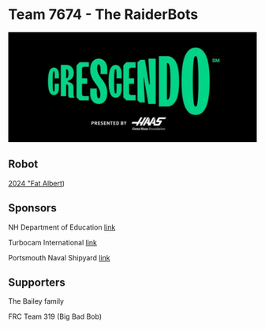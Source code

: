Team 7674 - The RaiderBots
==========================

![Crescendo](https://github.com/team7674/team7674/blob/main/crescendo.jpg?raw=true)

## Robot 

[2024 "Fat Albert](https://github.com/team7674/team7674/ROBOT2024.md))

## Sponsors

NH Department of Education [link](https://www.education.nh.gov/)

Turbocam International [link](https://www.turbocam.com/)

Portsmouth Naval Shipyard [link](https://www.navsea.navy.mil/Home/Shipyards/Portsmouth/)

## Supporters

The Bailey family

FRC Team 319 (Big Bad Bob)
